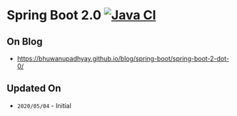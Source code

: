 # Spring Boot 2.0 [![Java CI](https://github.com/BhuwanUpadhyay/spring-boot-2.0/workflows/Java%20CI/badge.svg)](https://github.com/BhuwanUpadhyay/spring-boot-2.0/actions)

## On Blog
- https://bhuwanupadhyay.github.io/blog/spring-boot/spring-boot-2-dot-0/

## Updated On
- `2020/05/04` - Initial
